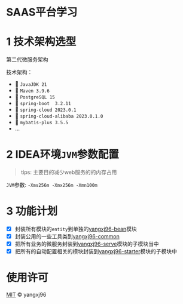 # SAAS平台学习

# 1 技术架构选型

第二代微服务架构

技术架构：

- 🚀️  `JavaJDK 21`
- 🚀️  `Maven 3.9.6`
- 🚀️  `PostgreSQL 15`
- 🚀️  `spring-boot  3.2.11`
- 🚀️  `spring-cloud 2023.0.1`
- 🚀️  `spring-cloud-alibaba 2023.0.1.0`
- 🚀️  `mybatis-plus 3.5.5`
- ...

# 2 IDEA环境`JVM`参数配置

> tips: 主要目的减少web服务的的内存占用

`JVM`参数: `-Xms256m -Xmx256m -Xmn100m`

# 3 功能计划

- [X] 封装所有模块的`entity`到单独的[yangxj96-bean](yangxj96-bean)模块
- [X] 封装公用的一些工具类到[yangxj96-common](yangxj96-common)
- [x] 把所有业务的微服务封装到[yangxj96-serve](yangxj96-serve)模块的子模块当中
- [x] 把所有的自动配置相关的模块封装到[yangxj96-starter](yangxj96-starter)模块的子模块中

# 使用许可

[MIT](LICENSE) © yangxj96
